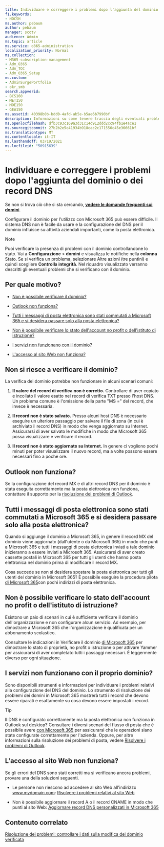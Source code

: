 ```yaml
---
title: Individuare e correggere i problemi dopo l'aggiunta del dominio o dei record DNS
f1.keywords:
- NOCSH
ms.author: pebaum
author: pebaum
manager: scotv
audience: Admin
ms.topic: article
ms.service: o365-administration
localization_priority: Normal
ms.collection:
- M365-subscription-management
- Adm_O365
- Adm_TOC
- Adm_O365_Setup
ms.custom:
- AdminSurgePortfolio
- okr_smb
search.appverid:
- BCS160
- MET150
- MOE150
- GEA150
ms.assetid: 40398b0b-bdd0-4afd-ab5e-b5ae6b7990bf
description: Informazioni su come tenere traccia degli eventuali problemi che si verificano durante la configurazione di un dominio personalizzato verificando che i record DNS siano configurati correttamente.
ms.openlocfilehash: dfb3c93c169a3d31c14d912ddd2cc94fb1e4ace1
ms.sourcegitcommit: 27b2b2e5c41934b918cac2c171556c45e36661bf
ms.translationtype: MT
ms.contentlocale: it-IT
ms.lasthandoff: 03/19/2021
ms.locfileid: "50915639"
---
```

# <a name="find-and-fix-issues-after-adding-your-domain-or-dns-records"></a>Individuare e correggere i problemi dopo l'aggiunta del dominio o dei record DNS

 Se non si trova ciò che si sta cercando, **[vedere le domande frequenti sui domini](../setup/domains-faq.yml)**. 
  
Configurare il dominio per l'utilizzo con Microsoft 365 può essere difficile. Il sistema DNS non è facile da usare e la configurazione del DNS per il dominio influisce su attività aziendali importanti, come la posta elettronica.

> [!NOTE]
> Puoi verificare la presenza di problemi con il dominio controllandone lo stato. Vai a **Configurazione**  >  **domini** e visualizza le notifiche nella **colonna** Stato. Se si verifica un problema, selezionare Altre azioni (tre puntini) e quindi scegliere **Controlla integrità**. Nel riquadro visualizzato verranno descritti gli eventuali problemi che si verificano con il dominio.
  
## <a name="whats-going-on"></a>Per quale motivo?

- [Non è possibile verificare il dominio?](#cant-verify-your-domain)
    
- [Outlook non funziona?](#outlook-isnt-working)
    
- [Tutti i messaggi di posta elettronica sono stati commutati a Microsoft 365 e si desidera passare solo alla posta elettronica?](#everyones-email-got-switched-to-microsoft-365-and-you-only-wanted-your-email-to-switch)

- [Non è possibile verificare lo stato dell'account no profit o dell'istituto di istruzione?](#cant-confirm-non-profit-or-school-account-status)

- [I servizi non funzionano con il dominio?](#services-not-working-with-your-domain)
    
- [L'accesso al sito Web non funziona?](#accessing-your-website-isnt-working)

## <a name="cant-verify-your-domain"></a>Non si riesce a verificare il dominio?
<a name="BKMK_verify"> </a>

La verifica del dominio potrebbe non funzionare in alcuni scenari comuni:
  
1. **Il valore del record di verifica non è corretto.** Controllare di aver copiato e incollato il valore esatto nel record di verifica TXT presso l'host DNS. Un problema comune è l'omissione della parte "MS =" del record, che invece è necessaria. 
    
2. **Il record non è stato salvato.** Presso alcuni host DNS è necessario eseguire un ulteriore passaggio per salvare il file di zona (in cui è archiviato il record DNS) in modo che venga aggiornato su Internet. Assicurarsi di aver salvato le modifiche in modo che Microsoft 365 possa visualizzare e verificare il record. 
    
3. **Il record non è stato aggiornato su Internet.** In genere ci vogliono pochi minuti per poter visualizzare il nuovo record, ma a volte possono essere necessari fino a poche ore. 
    
## <a name="outlook-isnt-working"></a>Outlook non funziona?
<a name="BKMK_OutlookBroken"> </a>

Se la configurazione del record MX e di altri record DNS per il dominio è stata eseguita correttamente ma la posta elettronica non funziona, contattare il supporto per la [risoluzione dei problemi di Outlook](/exchange/troubleshoot/outlook-connectivity/outlook-connection-issues).
  
## <a name="everyones-email-got-switched-to-microsoft-365-and-you-only-wanted-your-email-to-switch"></a>Tutti i messaggi di posta elettronica sono stati commutati a Microsoft 365 e si desidera passare solo alla posta elettronica?
<a name="BKMK_EmailSwitched"> </a>

Quando si aggiunge il dominio a Microsoft 365, in genere il record MX del dominio viene aggiornato (dall'utente o da Microsoft 365) in modo che punti a Microsoft 365 e tutti i messaggi di posta elettronica inviati a tale dominio inizieranno a essere inviati a Microsoft 365. Assicurarsi di aver creato cassette postali in Microsoft 365 per tutti gli utenti che hanno posta elettronica nel dominio prima di modificare il record MX.
  
Cosa succede se non si desidera spostare la posta elettronica per tutti gli utenti del dominio in Microsoft 365? È possibile eseguire la procedura pilota [di Microsoft 365](../setup/domains-faq.yml)con pochi indirizzi di posta elettronica.
  
## <a name="cant-confirm-non-profit-or-school-account-status"></a>Non è possibile verificare lo stato dell'account no profit o dell'istituto di istruzione?
<a name="BKMK_validateAcct"> </a>

Esistono un paio di scenari in cui è sufficiente verificare il dominio dell'organizzazione e non configurare alcun servizio. Ad esempio, per dimostrare a Microsoft 365 che l'organizzazione è qualificata per un abbonamento scolastico.
  
Consultare le indicazioni in Verificare il dominio [di Microsoft 365](../setup/domains-faq.yml) per dimostrare lo stato di proprietà, no profit o istruzione o per attivare Yammer per assicurarsi di aver completato tutti i passaggi necessari. È leggermente diverso per ogni situazione. 
  
## <a name="services-not-working-with-your-domain"></a>I servizi non funzionano con il proprio dominio?
<a name="BKMK_Test"> </a>

Sono disponibili strumenti e informazioni per individuare i problemi relativi alla configurazione del DNS del dominio. Lo strumento di risoluzione dei problemi dei domini in Microsoft 365 mostrerà tutti i record che devono essere riparati e esattamente su cosa devono essere impostati i record. 

> [!TIP]
> Il DNS è configurato correttamente ma la posta elettronica non funziona in Outlook sul desktop? Consultare i diversi scenari del flusso di posta che è possibile avere [con Microsoft 365](/exchange/mail-flow-best-practices/mail-flow-best-practices) per assicurarsi che le operazioni siano state configurate correttamente per l'azienda. Oppure, per altre informazioni sulla risoluzione dei problemi di posta, vedere [Risolvere i problemi di Outlook](/exchange/troubleshoot/outlook-connectivity/outlook-connection-issues). 
  
## <a name="accessing-your-website-isnt-working"></a>L'accesso al sito Web non funziona?
<a name="BKMK_Website"> </a>

Se gli errori del DNS sono stati corretti ma si verificano ancora problemi, provare una della soluzioni seguenti.
  
- Le persone non riescono ad accedere al sito Web all'indirizzo www.mydomain.com: [Risolvere i problemi relativi al sito Web](../setup/add-domain.md)
    
- Non è possibile aggiornare il record A o il record CNAME in modo che punti al sito Web: [Aggiornare record DNS personalizzati in Microsoft 365](../setup/add-domain.md)

## <a name="related-content"></a>Contenuto correlato

[Risoluzione dei problemi: controllare i dati sulla modifica del dominio verificata](/azure/active-directory/reports-monitoring/troubleshoot-audit-data-verified-domain)

